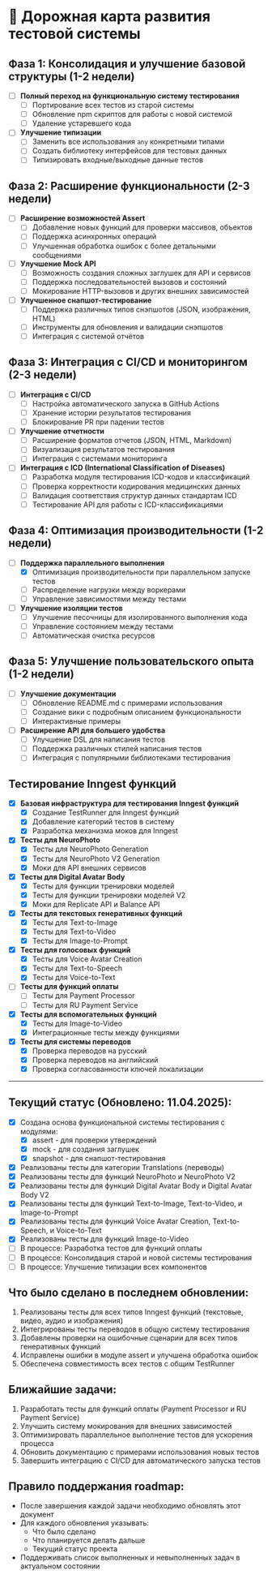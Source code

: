 # 🚦 Дорожная карта развития тестовой системы

## Фаза 1: Консолидация и улучшение базовой структуры (1-2 недели)

- [ ] **Полный переход на функциональную систему тестирования**
  - [ ] Портирование всех тестов из старой системы
  - [ ] Обновление npm скриптов для работы с новой системой
  - [ ] Удаление устаревшего кода
  
- [ ] **Улучшение типизации**
  - [ ] Заменить все использования `any` конкретными типами
  - [ ] Создать библиотеку интерфейсов для тестовых данных
  - [ ] Типизировать входные/выходные данные тестов

## Фаза 2: Расширение функциональности (2-3 недели)

- [ ] **Расширение возможностей Assert**
  - [ ] Добавление новых функций для проверки массивов, объектов 
  - [ ] Поддержка асинхронных операций
  - [ ] Улучшенная обработка ошибок с более детальными сообщениями

- [ ] **Улучшение Mock API**
  - [ ] Возможность создания сложных заглушек для API и сервисов
  - [ ] Поддержка последовательностей вызовов и состояний
  - [ ] Мокирование HTTP-вызовов и других внешних зависимостей

- [ ] **Улучшенное снапшот-тестирование**
  - [ ] Поддержка различных типов снэпшотов (JSON, изображения, HTML)
  - [ ] Инструменты для обновления и валидации снэпшотов
  - [ ] Интеграция с системой отчётов

## Фаза 3: Интеграция с CI/CD и мониторингом (2-3 недели)

- [ ] **Интеграция с CI/CD**
  - [ ] Настройка автоматического запуска в GitHub Actions
  - [ ] Хранение истории результатов тестирования
  - [ ] Блокирование PR при падении тестов

- [ ] **Улучшение отчетности**
  - [ ] Расширение форматов отчетов (JSON, HTML, Markdown)
  - [ ] Визуализация результатов тестирования
  - [ ] Интеграция с системами мониторинга

- [ ] **Интеграция с ICD (International Classification of Diseases)**
  - [ ] Разработка модуля тестирования ICD-кодов и классификаций
  - [ ] Проверка корректности кодирования медицинских данных
  - [ ] Валидация соответствия структур данных стандартам ICD
  - [ ] Тестирование API для работы с ICD-классификациями

## Фаза 4: Оптимизация производительности (1-2 недели)

- [ ] **Поддержка параллельного выполнения**
  - [x] Оптимизация производительности при параллельном запуске тестов
  - [ ] Распределение нагрузки между воркерами
  - [ ] Управление зависимостями между тестами

- [ ] **Улучшение изоляции тестов**
  - [ ] Улучшение песочницы для изолированного выполнения кода
  - [ ] Управление состоянием между тестами
  - [ ] Автоматическая очистка ресурсов

## Фаза 5: Улучшение пользовательского опыта (1-2 недели)

- [ ] **Улучшение документации**
  - [ ] Обновление README.md с примерами использования
  - [ ] Создание вики с подробным описанием функциональности
  - [ ] Интерактивные примеры

- [ ] **Расширение API для большего удобства**
  - [ ] Улучшение DSL для написания тестов
  - [ ] Поддержка различных стилей написания тестов
  - [ ] Интеграция с популярными библиотеками тестирования

## Тестирование Inngest функций

- [x] **Базовая инфраструктура для тестирования Inngest функций**
  - [x] Создание TestRunner для Inngest функций
  - [x] Добавление категорий тестов в систему
  - [x] Разработка механизма моков для Inngest

- [x] **Тесты для NeuroPhoto**
  - [x] Тесты для NeuroPhoto Generation
  - [x] Тесты для NeuroPhoto V2 Generation
  - [x] Моки для API внешних сервисов

- [x] **Тесты для Digital Avatar Body**
  - [x] Тесты для функции тренировки моделей
  - [x] Тесты для функции тренировки моделей V2
  - [x] Моки для Replicate API и Balance API

- [x] **Тесты для текстовых генеративных функций**
  - [x] Тесты для Text-to-Image
  - [x] Тесты для Text-to-Video
  - [x] Тесты для Image-to-Prompt

- [x] **Тесты для голосовых функций**
  - [x] Тесты для Voice Avatar Creation
  - [x] Тесты для Text-to-Speech
  - [x] Тесты для Voice-to-Text

- [ ] **Тесты для функций оплаты**
  - [ ] Тесты для Payment Processor
  - [ ] Тесты для RU Payment Service

- [x] **Тесты для вспомогательных функций**
  - [x] Тесты для Image-to-Video
  - [x] Интеграционные тесты между функциями

- [x] **Тесты для системы переводов**
  - [x] Проверка переводов на русский
  - [x] Проверка переводов на английский
  - [x] Проверка согласованности ключей локализации

---

## Текущий статус (Обновлено: 11.04.2025):

- [x] Создана основа функциональной системы тестирования с модулями:
  - [x] assert - для проверки утверждений
  - [x] mock - для создания заглушек
  - [x] snapshot - для снапшот-тестирования
- [x] Реализованы тесты для категории Translations (переводы)
- [x] Реализованы тесты для функций NeuroPhoto и NeuroPhoto V2
- [x] Реализованы тесты для функций Digital Avatar Body и Digital Avatar Body V2
- [x] Реализованы тесты для функций Text-to-Image, Text-to-Video, и Image-to-Prompt
- [x] Реализованы тесты для функций Voice Avatar Creation, Text-to-Speech, и Voice-to-Text
- [x] Реализованы тесты для функций Image-to-Video
- [ ] В процессе: Разработка тестов для функций оплаты
- [ ] В процессе: Консолидация старой и новой системы тестирования 
- [ ] В процессе: Улучшение типизации всех компонентов

## Что было сделано в последнем обновлении:
1. Реализованы тесты для всех типов Inngest функций (текстовые, видео, аудио и изображения)
2. Интегрированы тесты переводов в общую систему тестирования
3. Добавлены проверки на ошибочные сценарии для всех типов генеративных функций
4. Исправлены ошибки в модуле assert и улучшена обработка ошибок
5. Обеспечена совместимость всех тестов с общим TestRunner

## Ближайшие задачи:
1. Разработать тесты для функций оплаты (Payment Processor и RU Payment Service)
2. Улучшить систему мокирования для внешних зависимостей
3. Оптимизировать параллельное выполнение тестов для ускорения процесса
4. Обновить документацию с примерами использования новых тестов
5. Завершить интеграцию с CI/CD для автоматического запуска тестов

## Правило поддержания roadmap:
- После завершения каждой задачи необходимо обновлять этот документ
- Для каждого обновления указывать:
  - Что было сделано
  - Что планируется делать дальше
  - Текущий статус проекта
- Поддерживать список выполненных и невыполненных задач в актуальном состоянии 